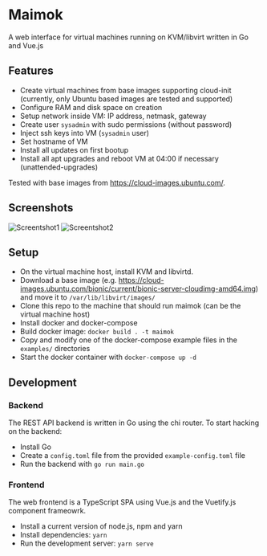 # Maimok

A web interface for virtual machines running on KVM/libvirt written in Go and Vue.js

## Features

- Create virtual machines from base images supporting cloud-init (currently, only Ubuntu based images are tested and supported)
- Configure RAM and disk space on creation
- Setup network inside VM: IP address, netmask, gateway
- Create user `sysadmin` with sudo permissions (without password)
- Inject ssh keys into VM (`sysadmin` user)
- Set hostname of VM
- Install all updates on first bootup
- Install all apt upgrades and reboot VM at 04:00 if necessary (unattended-upgrades)

Tested with base images from https://cloud-images.ubuntu.com/.

## Screenshots

![Screentshot1](https://raw.githubusercontent.com/fotcorn/maimok/master/screenshot1.png)
![Screentshot2](https://raw.githubusercontent.com/fotcorn/maimok/master/screenshot2.png)

## Setup

- On the virtual machine host, install KVM and libvirtd.
- Download a base image (e.g. https://cloud-images.ubuntu.com/bionic/current/bionic-server-cloudimg-amd64.img) and move it to `/var/lib/libvirt/images/`
- Clone this repo to the machine that should run maimok (can be the virtual machine host)
- Install docker and docker-compose
- Build docker image: `docker build . -t maimok`
- Copy and modify one of the docker-compose example files in the `examples/` directories
- Start the docker container with `docker-compose up -d`

## Development

### Backend

The REST API backend is written in Go using the chi router.
To start hacking on the backend:

- Install Go
- Create a `config.toml` file from the provided `example-config.toml` file
- Run the backend with `go run main.go`

### Frontend

The web frontend is a TypeScript SPA using Vue.js and the Vuetify.js component frameowrk.

- Install a current version of node.js, npm and yarn
- Install dependencies: `yarn`
- Run the development server: `yarn serve`
